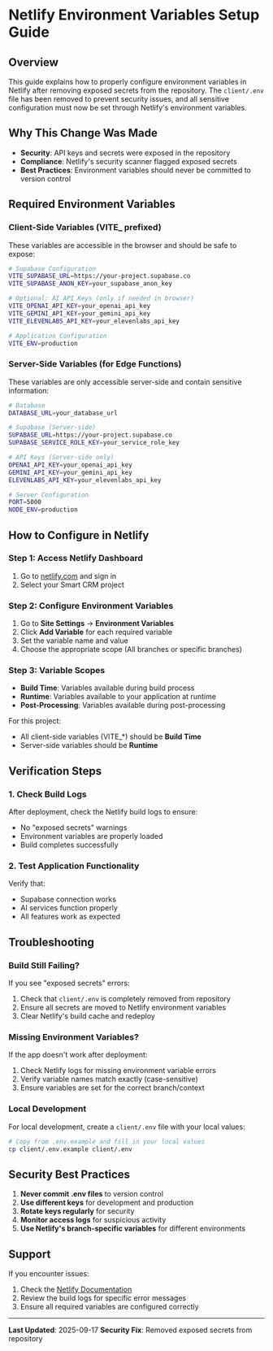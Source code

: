 # Netlify Environment Variables Setup Guide

## Overview
This guide explains how to properly configure environment variables in Netlify after removing exposed secrets from the repository. The `client/.env` file has been removed to prevent security issues, and all sensitive configuration must now be set through Netlify's environment variables.

## Why This Change Was Made
- **Security**: API keys and secrets were exposed in the repository
- **Compliance**: Netlify's security scanner flagged exposed secrets
- **Best Practices**: Environment variables should never be committed to version control

## Required Environment Variables

### Client-Side Variables (VITE_ prefixed)
These variables are accessible in the browser and should be safe to expose:

```bash
# Supabase Configuration
VITE_SUPABASE_URL=https://your-project.supabase.co
VITE_SUPABASE_ANON_KEY=your_supabase_anon_key

# Optional: AI API Keys (only if needed in browser)
VITE_OPENAI_API_KEY=your_openai_api_key
VITE_GEMINI_API_KEY=your_gemini_api_key
VITE_ELEVENLABS_API_KEY=your_elevenlabs_api_key

# Application Configuration
VITE_ENV=production
```

### Server-Side Variables (for Edge Functions)
These variables are only accessible server-side and contain sensitive information:

```bash
# Database
DATABASE_URL=your_database_url

# Supabase (Server-side)
SUPABASE_URL=https://your-project.supabase.co
SUPABASE_SERVICE_ROLE_KEY=your_service_role_key

# API Keys (Server-side only)
OPENAI_API_KEY=your_openai_api_key
GEMINI_API_KEY=your_gemini_api_key
ELEVENLABS_API_KEY=your_elevenlabs_api_key

# Server Configuration
PORT=5000
NODE_ENV=production
```

## How to Configure in Netlify

### Step 1: Access Netlify Dashboard
1. Go to [netlify.com](https://netlify.com) and sign in
2. Select your Smart CRM project

### Step 2: Configure Environment Variables
1. Go to **Site Settings** → **Environment Variables**
2. Click **Add Variable** for each required variable
3. Set the variable name and value
4. Choose the appropriate scope (All branches or specific branches)

### Step 3: Variable Scopes
- **Build Time**: Variables available during build process
- **Runtime**: Variables available to your application at runtime
- **Post-Processing**: Variables available during post-processing

For this project:
- All client-side variables (VITE_*) should be **Build Time**
- Server-side variables should be **Runtime**

## Verification Steps

### 1. Check Build Logs
After deployment, check the Netlify build logs to ensure:
- No "exposed secrets" warnings
- Environment variables are properly loaded
- Build completes successfully

### 2. Test Application Functionality
Verify that:
- Supabase connection works
- AI services function properly
- All features work as expected

## Troubleshooting

### Build Still Failing?
If you see "exposed secrets" errors:
1. Check that `client/.env` is completely removed from repository
2. Ensure all secrets are moved to Netlify environment variables
3. Clear Netlify's build cache and redeploy

### Missing Environment Variables?
If the app doesn't work after deployment:
1. Check Netlify logs for missing environment variable errors
2. Verify variable names match exactly (case-sensitive)
3. Ensure variables are set for the correct branch/context

### Local Development
For local development, create a `client/.env` file with your local values:
```bash
# Copy from .env.example and fill in your local values
cp client/.env.example client/.env
```

## Security Best Practices

1. **Never commit .env files** to version control
2. **Use different keys** for development and production
3. **Rotate keys regularly** for security
4. **Monitor access logs** for suspicious activity
5. **Use Netlify's branch-specific variables** for different environments

## Support

If you encounter issues:
1. Check the [Netlify Documentation](https://docs.netlify.com/configure-builds/environment-variables/)
2. Review the build logs for specific error messages
3. Ensure all required variables are configured correctly

---

**Last Updated**: 2025-09-17
**Security Fix**: Removed exposed secrets from repository